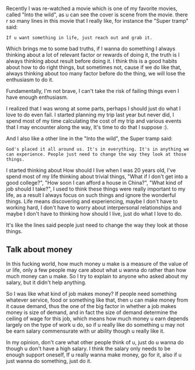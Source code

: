 Recently I was re-watched a movie which is one of my favorite movies, called "Into the wild", as u can see the cover is scene from the movie. there r so many lines in this movie that I really like, for instance the "Super tramp" said:

```spotlight
If u want something in life, just reach out and grab it.
```

Which brings me to some bad truths, if I wanna do something I always thinking about a lot of relevant factor or rewards of doing it, the truth is I always thinking about result before doing it. I think this is a good habits about how to do right things, but sometimes not, cause if we do like that, always thinking about too many factor before do the thing, we will lose the enthusiasm to do it.

Fundamentally, I'm not brave, I can't take the risk of failing things even I have enough enthusiasm. 

I realized that I was wrong at some parts, perhaps I should just do what I love to do even fail. I started planning my trip last year but never did, I spend most of my time calculating the cost of my trip and various events that I may encounter along the way, It's time to do that I suppose :).

And I also like a other line in the "Into the wild", the Super tramp said:

```spotlight
God's placed it all around us. It's in everything. It's in anything we can experience. People just need to change the way they look at those things.
```

I started thinking about How should I live when I was 20 years old, I've spend most of my life thinking about trivial things, "What if I don't get into a good college?", "How soon I can afford a house in China?", "What kind of job should I take?", I used to think these things were really important to my life, as a result I always focus on such things and ignore the wonderful things. Life means discovering and experiencing, maybe I don't have to working hard, I don't have to worry about interpersonal relationships and maybe I don't have to thinking how should I live, just do what I love to do.

It's like the lines said people just need to change the way they look at those things.

## Talk about money
In this fucking world, how much money u make is a measure of the value of ur life, only a few people may care about what u wanna do rather than how much money can u make. So I try to explain to anyone who asked about my salary, but it didn't help anything.

So I was like what kind of job makes money? If people need something whatever service, food or something like that, then u can make money from it cause demand, thus the one of the big factor in whether a job makes money is size of demand, and in fact the size of demand determine the ceiling of wage for this job, which means how much money u earn depends largely on the type of work u do, so if u really like do something u may not be earn salary commensurate with ur ability though u really like it.

In my opinion, don't care what other people think of u, just do u wanna do though u don't have a high salary. I think the salary only needs to be enough support oneself, If u really wanna make money, go for it, also if u just wanna do something, just do it.
